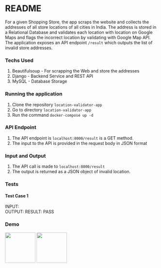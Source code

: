 # README #

For a given Shopping Store, the app scraps the website and collects the addresses of all store locations of all cities in India.
The address is stored in a Relational Database and validates each location with location on Google Maps and flags the incorrect location
by validating with Google Map API. The application exposes an API endpoint ```/result``` which outputs the list of invalid store addresses.

### Techs Used ###
1. Beautifulsoup - For scrapping the Web and store the addresses
2. Django - Backend Service and REST API
3. MySQL - Database Storage

### Running the application ###
1. Clone the repository ```location-validator-app```
2. Go to directory ```location-validator-app```
3. Run the command ```docker-compose up -d```


### API Endpoint ###
1. The API endpoint is ```localhost:8000/result``` is a GET method.
2. The input to the API is provided in the request body in JSON format


### Input and Output ###
1. The API call is made to ```localhost:8000/result```
2. The output is returned as a JSON object of invalid location.<br>

### Tests ###
#### Test Case 1 ####
INPUT:<br>
OUTPUT:
RESULT: PASS <br>

### Demo ###
<img src="demo/app_running.png" width="100" height="100" >
<img src="demo/rest_api_call.png" width="100" height="100" >

